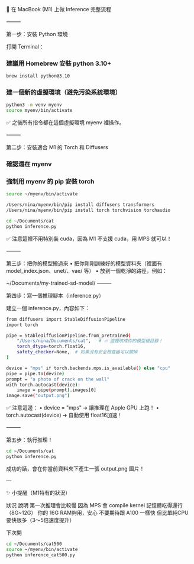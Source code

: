 

🍎 在 MacBook (M1) 上做 Inference 完整流程

⸻

第一步：安裝 Python 環境

打開 Terminal：

### 建議用 Homebrew 安裝 python 3.10+

```bash
brew install python@3.10
```
### 建一個新的虛擬環境（避免污染系統環境）

```bash
python3 -m venv myenv
source myenv/bin/activate
```

✅ 之後所有指令都在這個虛擬環境 myenv 裡操作。

⸻

第二步：安裝適合 M1 的 Torch 和 Diffusers
### 確認還在 myenv
### 強制用 myenv 的 pip 安裝 torch


```bash
source ~/myenv/bin/activate

/Users/nina/myenv/bin/pip install diffusers transformers
/Users/nina/myenv/bin/pip install torch torchvision torchaudio

cd ~/Documents/cat
python inference.py

```
✅ 注意這裡不用特別裝 cuda，因為 M1 不支援 cuda，用 MPS 就可以！

⸻

第三步：把你的模型搬過來
	•	把你剛剛訓練好的模型資料夾（裡面有 model_index.json、unet/、vae/ 等）
	•	放到一個乾淨的路徑，例如：

~/Documents/my-trained-sd-model/
⸻

第四步：寫一個推理腳本（inference.py）

建立一個 inference.py，內容如下：
```bash
from diffusers import StableDiffusionPipeline
import torch

pipe = StableDiffusionPipeline.from_pretrained(
    "/Users/nina/Documents/cat",   # 🔥 這裡改成你的模型根目錄！
    torch_dtype=torch.float16,
    safety_checker=None,  # 如果沒有安全檢查器可以關掉
)

device = "mps" if torch.backends.mps.is_available() else "cpu"
pipe = pipe.to(device)
prompt = "a photo of crack on the wall"
with torch.autocast(device):
    image = pipe(prompt).images[0]
image.save("output.png")
```

✅ 注意這邊：
	•	device = "mps" ➔ 讓推理在 Apple GPU 上跑！
	•	torch.autocast(device) ➔ 自動使用 float16加速！

⸻

第五步：執行推理！
```bash
cd ~/Documents/cat
python inference.py
```
成功的話，會在你當前資料夾下產生一張 output.png 圖片！

—

✨ 小提醒（M1特有的狀況）

狀況	說明
第一次推理會比較慢	因為 MPS 會 compile kernel
記憶體吃得還行（8G~12G）	你的 16G RAM夠用，安心
不要期待跟 A100 一樣快	但比單純CPU要快很多（3～5倍速度提升）


下次開
```bash
cd ~/Documents/cat500
source ~/myenv/bin/activate
python inference_cat500.py
```
